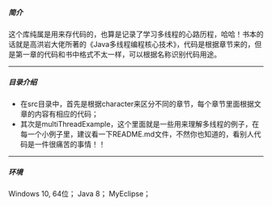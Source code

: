 ##### 简介

这个库纯属是用来存代码的，也算是记录了学习多线程的心路历程，哈哈！书本的话就是高洪岩大佬所著的《Java多线程编程核心技术》，代码是根据章节来的，但是第一章的代码和书中格式不太一样，可以根据名称识别代码用途。

----
##### 目录介绍
- 在src目录中，首先是根据character来区分不同的章节，每个章节里面根据文章的内容有相应的代码；
- 其次是multiThreadExample，这个里面就是一些用来理解多线程的例子，在每一个小例子里，建议看一下README.md文件，不然你也知道的，看别人代码是一件很痛苦的事情！！


----
##### 环境

Windows 10, 64位；
Java 8；
MyEclipse；

